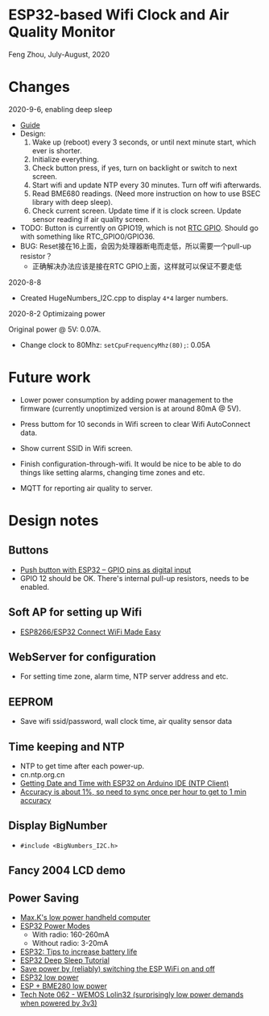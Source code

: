 # ESP32-based Wifi Clock and Air Quality Monitor

Feng Zhou, July-August, 2020

# Changes

2020-9-6, enabling deep sleep

  * [Guide](https://randomnerdtutorials.com/esp32-timer-wake-up-deep-sleep/)
  * Design:
    1. Wake up (reboot) every 3 seconds, or until next minute start, which ever is shorter.
    2. Initialize everything.
    3. Check button press, if yes, turn on backlight or switch to next screen.
    4. Start wifi and update NTP every 30 minutes. Turn off wifi afterwards.
    5. Read BME680 readings. (Need more instruction on how to use BSEC library with deep sleep).
    6. Check current screen. Update time if it is clock screen. Update sensor reading if air quality screen.
  * TODO: Button is currently on GPIO19, which is not [RTC GPIO](https://i2.wp.com/randomnerdtutorials.com/wp-content/uploads/2018/08/ESP32-DOIT-DEVKIT-V1-Board-Pinout-36-GPIOs-updated.jpg?w=750&ssl=1). Should
   go with something like RTC_GPIO0/GPIO36.
  * BUG: Reset接在16上面，会因为处理器断电而走低，所以需要一个pull-up resistor？
    * 正确解决办法应该是接在RTC GPIO上面，这样就可以保证不要走低

2020-8-8
 
 * Created HugeNumbers_I2C.cpp to display `4*4` larger numbers.

2020-8-2 Optimizaing power

Original power @ 5V: 0.07A. 

 * Change clock to 80Mhz: `setCpuFrequencyMhz(80);`:
   0.05A 

# Future work

 * Lower power consumption by adding
   power management to the firmware (currently unoptimized version is at around 80mA @ 5V). 

 * Press buttom for 10 seconds in Wifi screen to clear Wifi AutoConnect data.

 * Show current SSID in Wifi screen.

 * Finish configuration-through-wifi. It would be nice to be able to do things like setting
   alarms, changing time zones and etc.

 * MQTT for reporting air quality to server.

# Design notes

## Buttons

 * [Push button with ESP32 – GPIO pins as digital input](https://microcontrollerslab.com/push-button-esp32-gpio-digital-input/)
  * GPIO 12 should be OK. There's internal pull-up resistors, needs to be enabled.

## Soft AP for setting up Wifi

 * [ESP8266/ESP32 Connect WiFi Made Easy](https://www.hackster.io/hieromon-ikasamo/esp8266-esp32-connect-wifi-made-easy-d75f45)

## WebServer for configuration

 * For setting time zone, alarm time, NTP server address and etc.

## EEPROM

 * Save wifi ssid/password, wall clock time, air quality sensor data

## Time keeping and NTP

 * NTP to get time after each power-up.
 * cn.ntp.org.cn
 * [Getting Date and Time with ESP32 on Arduino IDE (NTP Client)](https://randomnerdtutorials.com/esp32-ntp-client-date-time-arduino-ide/)
 * [Accuracy is about 1%, so need to sync once per hour to get to 1 min accuracy](https://github.com/espressif/arduino-esp32/issues/3641)

## Display BigNumber

 * `#include <BigNumbers_I2C.h>`

## Fancy 2004 LCD demo

## Power Saving

 * [Max.K's low power handheld computer](https://hackaday.io/project/169103-low-power-esp32-handheld)
 * [ESP32 Power Modes](https://lastminuteengineers.com/esp32-sleep-modes-power-consumption/)
   * With radio: 160-260mA
   * Without radio: 3-20mA
 * [ESP32: Tips to increase battery life](https://www.savjee.be/2019/12/esp32-tips-to-increase-battery-life/)
 * [ESP32 Deep Sleep Tutorial](https://www.hackster.io/nickthegreek82/esp32-deep-sleep-tutorial-4398a7)
 * [Save power by (reliably) switching the ESP WiFi on and off](https://esp8266hints.wordpress.com/2017/06/29/save-power-by-reliably-switching-the-esp-wifi-on-and-off/)
 * [ESP32 low power](https://community.hiveeyes.org/t/low-power-esp32-hardware-and-software/538/2)
 * [ESP + BME280 low power](https://github.com/G6EJD/ESP32-Deep-Sleep-Ultra-Low-Power-Trial/blob/master/ESP32_Thingspeak_Deep_Sleep_BME280.ino)
 * [Tech Note 062 - WEMOS Lolin32 (surprisingly low power demands when powered by 3v3)](https://www.youtube.com/watch?v=k_7eZ5ZpSMY)

